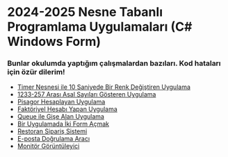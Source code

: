 <!--Height-->
<!--Italic-->
# 2024-2025 Nesne Tabanlı Programlama Uygulamaları (C# Windows Form)
### Bunlar okulumda yaptığım çalışmalardan bazıları. Kod hataları için özür dilerim!
- [Timer Nesnesi ile 10 Saniyede Bir Renk Değiştiren Uygulama](https://github.com/zark0-x/object-oriented-programming-2025/tree/main/app_that_changes_color_every_10_seconds)
- [1233-257 Arası Asal Sayıları Gösteren Uygulama](https://github.com/zark0-x/object-oriented-programming-2025/tree/main/prime_numbers_between_257_1233)
- [Pisagor Hesaplayan Uygulama](https://github.com/zark0-x/object-oriented-programming-2025/tree/main/pythagoras_calculator)
- [Faktöriyel Hesabı Yapan Uygulama](https://github.com/zark0-x/object-oriented-programming-2025/tree/main/factorial_calculation)
- [Queue ile Gişe Alan Uygulama](https://github.com/zark0-x/object-oriented-programming-2025/tree/main/ticket_queue_system)
- [Bir Uygulamada İki Form Açmak](https://github.com/zark0-x/object-oriented-programming-2025/tree/main/two_forms_one_app)
- [Restoran Sipariş Sistemi](https://github.com/zark0-x/object-oriented-programming-2025/tree/main/restaurant_ordering_system)
- [E-posta Doğrulama Aracı](https://github.com/zark0-x/object-oriented-programming-2025/tree/main/email_validation_tool)
- [Monitör Görüntüleyici](https://github.com/zark0-x/object-oriented-programming-2025/tree/main/monitor_viewer)
